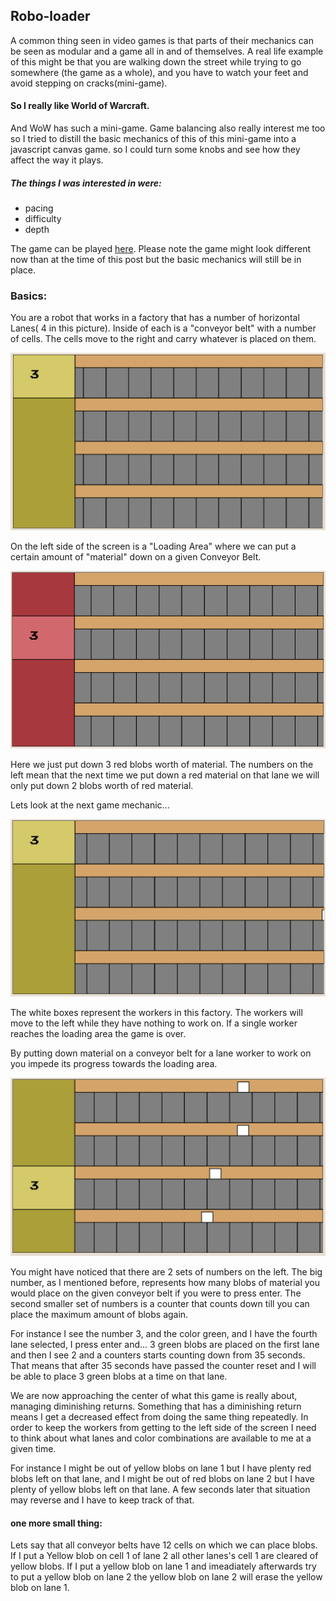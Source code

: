 ## Robo-loader


A common thing seen in video games is that parts of their mechanics can be seen as modular and a game all in and of themselves.
A real life example of this might be that you are walking down the street while trying to go somewhere (the game as a whole), and
you have to watch your feet and avoid stepping on cracks(mini-game).

#### So I really like World of Warcraft.
And WoW has such a mini-game.
Game balancing also really interest me too
so I tried to distill the basic mechanics of this of this mini-game into a javascript canvas game. so I could turn some knobs and see how they affect the way it plays.

##### The things I was interested in were:
* pacing
* difficulty
* depth

The game can be played [here](/robo-loader). Please note the game might look different now than at the time of this post but the basic mechanics will still be in place.

### Basics:
You are a robot that works in a factory that has a number of horizontal Lanes( 4 in this picture). Inside of each is a "conveyor belt" with a number of cells. The cells move to the right and carry whatever is placed on them.

![basic game](images/tutorial/basic-game.gif)

On the left side of the screen is a "Loading Area" where we can put a certain amount of "material" down on a given Conveyor Belt.

![red 3](images/tutorial/red-3-game.gif)

 Here we just put down 3 red blobs worth of material. The numbers on the left mean that the next time we put down a red material on that lane we will only put down 2 blobs worth of red material.

 Lets look at the next game mechanic...

 ![workers intro](images/tutorial/workers-intro-game.gif)

 The white boxes represent the workers in this factory. The workers will move to the left while they have nothing to work on. If a single worker reaches the loading area the game is over.

By putting down material on a conveyor belt for a lane worker to work on you impede its progress towards the loading area.

 ![blob intro](images/tutorial/blob-intro.gif)

You might have noticed that there are 2 sets of numbers on the left. The big number, as I mentioned before, represents how many blobs of material you would place on the given conveyor belt if you were to press enter. The second smaller set of numbers is a counter that counts down till you can place the maximum amount of blobs again.

For instance I see the number 3, and the color green, and I have the fourth lane selected, I press enter and... 3 green blobs are placed on the first lane and then I see 2 and a counters starts counting down from 35 seconds. That means that after 35 seconds have passed the counter reset and I will be able to place 3 green blobs at a time on that lane.

We are now approaching the center of what this game is really about, managing diminishing returns. Something that has a diminishing return means I get a decreased effect from doing the same thing repeatedly. In order to keep the workers from getting to the left side of the screen I need to think about what lanes and color combinations are available to me at a given time.

For instance I might be out of yellow blobs on lane 1 but I have plenty red blobs left on that lane, and I might be out of red blobs on lane 2 but I have plenty of yellow blobs left on that lane. A few seconds later that situation may reverse and I have to keep track of that.

#### one more small thing:

Lets say that all conveyor belts have 12 cells on which we can place blobs. If I put a Yellow blob on cell 1 of lane 2 all other lanes's cell 1 are cleared of yellow blobs. If I put a yellow blob on lane 1 and imeadiately afterwards try to put a yellow blob on lane 2 the yellow blob on lane 2 will erase the yellow blob on lane 1.
